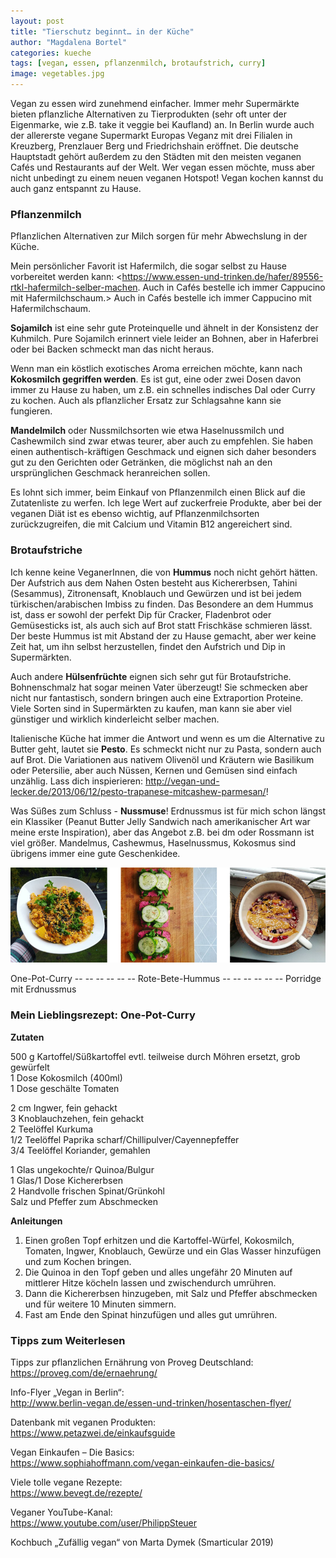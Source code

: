 ```yaml
---
layout: post
title: "Tierschutz beginnt… in der Küche"
author: "Magdalena Bortel"
categories: kueche
tags: [vegan, essen, pflanzenmilch, brotaufstrich, curry]
image: vegetables.jpg
---
```


Vegan zu essen wird zunehmend einfacher. Immer mehr Supermärkte bieten pflanzliche Alternativen zu Tierprodukten (sehr oft unter der Eigenmarke, wie z.B. take it veggie bei Kaufland) an. In Berlin wurde auch der allererste vegane Supermarkt Europas Veganz mit drei Filialen in Kreuzberg, Prenzlauer Berg und Friedrichshain eröffnet. Die deutsche Hauptstadt gehört außerdem zu den Städten mit den meisten veganen Cafés und Restaurants auf der Welt. Wer vegan essen möchte, muss aber nicht unbedingt zu einem neuen veganen Hotspot! Vegan kochen kannst du auch ganz entspannt zu Hause.

### Pflanzenmilch

Pflanzlichen Alternativen zur Milch sorgen für mehr Abwechslung in der Küche.

Mein persönlicher Favorit ist Hafermilch, die sogar selbst zu Hause vorbereitet werden kann: <https://www.essen-und-trinken.de/hafer/89556-rtkl-hafermilch-selber-machen. Auch in Cafés bestelle ich immer Cappucino mit Hafermilchschaum.> Auch in Cafés bestelle ich immer Cappucino mit Hafermilchschaum.

**Sojamilch** ist eine sehr gute Proteinquelle und ähnelt in der Konsistenz der Kuhmilch. Pure Sojamilch erinnert viele leider an Bohnen, aber in Haferbrei oder bei Backen schmeckt man das nicht heraus. 

Wenn man ein köstlich exotisches Aroma erreichen möchte, kann nach **Kokosmilch gegriffen werden**. Es ist gut, eine oder zwei Dosen davon immer zu Hause zu haben, um z.B. ein schnelles indisches Dal oder Curry zu kochen. Auch als pflanzlicher Ersatz zur Schlagsahne kann sie fungieren.

**Mandelmilch** oder Nussmilchsorten wie etwa Haselnussmilch und Cashewmilch sind zwar etwas teurer, aber auch zu empfehlen. Sie haben einen authentisch-kräftigen Geschmack und eignen sich daher besonders gut zu den Gerichten oder Getränken, die möglichst nah an den ursprünglichen Geschmack heranreichen sollen. 

Es lohnt sich immer, beim Einkauf von Pflanzenmilch einen Blick auf die Zutatenliste zu werfen. Ich lege Wert auf zuckerfreie Produkte, aber bei der veganen Diät ist es ebenso wichtig, auf Pflanzenmilchsorten zurückzugreifen, die mit Calcium und Vitamin B12 angereichert sind.


### Brotaufstriche

Ich kenne keine VeganerInnen, die von **Hummus** noch nicht gehört hätten. Der Aufstrich aus dem
Nahen Osten besteht aus Kichererbsen, Tahini (Sesammus), Zitronensaft, Knoblauch und Gewürzen
und ist bei jedem türkischen/arabischen Imbiss zu finden. Das Besondere an dem Hummus ist, dass er
sowohl der perfekt Dip für Cracker, Fladenbrot oder Gemüsesticks ist, als auch sich auf Brot statt
Frischkäse schmieren lässt. Der beste Hummus ist mit Abstand der zu Hause gemacht, aber wer keine
Zeit hat, um ihn selbst herzustellen, findet den Aufstrich und Dip in Supermärkten.

Auch andere **Hülsenfrüchte** eignen sich sehr gut für Brotaufstriche. Bohnenschmalz hat sogar meinen
Vater überzeugt! Sie schmecken aber nicht nur fantastisch, sondern bringen auch eine Extraportion
Proteine. Viele Sorten sind in Supermärkten zu kaufen, man kann sie aber viel günstiger und wirklich
kinderleicht selber machen.

Italienische Küche hat immer die Antwort und wenn es um die Alternative zu Butter geht, lautet sie
**Pesto**. Es schmeckt nicht nur zu Pasta, sondern auch auf Brot. Die Variationen aus nativem Olivenöl
und Kräutern wie Basilikum oder Petersilie, aber auch Nüssen, Kernen und Gemüsen sind einfach
unzählig. Lass dich inspierieren: <http://vegan-und-lecker.de/2013/06/12/pesto-trapanese-mitcashew-parmesan/>!

Was Süßes zum Schluss - **Nussmuse**! Erdnussmus ist für mich schon längst ein Klassiker (Peanut Butter
Jelly Sandwich nach amerikanischer Art war meine erste Inspiration), aber das Angebot z.B. bei dm
oder Rossmann ist viel größer. Mandelmus, Cashewmus, Haselnussmus, Kokosmus sind übrigens immer eine gute Geschenkidee.

![](/assets/img/food.png)

One-Pot-Curry -- -- -- -- -- -- Rote-Bete-Hummus -- -- -- -- -- -- Porridge mit Erdnussmus 

### Mein Lieblingsrezept: One-Pot-Curry

**Zutaten**

500 g Kartoffel/Süßkartoffel evtl. teilweise durch Möhren ersetzt, grob gewürfelt<br/>
1 Dose Kokosmilch (400ml)<br/>
1 Dose geschälte Tomaten<br/>

2 cm Ingwer, fein gehackt<br/>
3 Knoblauchzehen, fein gehackt<br/>
2 Teelöffel Kurkuma<br/>
1/2 Teelöffel Paprika scharf/Chillipulver/Cayennepfeffer<br/>
3/4 Teelöffel Koriander, gemahlen<br/>

1 Glas ungekochte/r Quinoa/Bulgur<br/>
1 Glas/1 Dose Kichererbsen<br/>
2 Handvolle frischen Spinat/Grünkohl<br/>
Salz und Pfeffer zum Abschmecken

**Anleitungen**

1. Einen großen Topf erhitzen und die Kartoffel-Würfel, Kokosmilch, Tomaten, Ingwer, Knoblauch, Gewürze und ein Glas Wasser hinzufügen und zum Kochen bringen.
2. Die Quinoa in den Topf geben und alles ungefähr 20 Minuten auf mittlerer Hitze köcheln lassen und zwischendurch umrühren.
3. Dann die Kichererbsen hinzugeben, mit Salz und Pfeffer abschmecken und für weitere 10 Minuten simmern.
4. Fast am Ende den Spinat hinzufügen und alles gut umrühren.


### Tipps zum Weiterlesen

Tipps zur pflanzlichen Ernährung von Proveg Deutschland: <br/>
<https://proveg.com/de/ernaehrung/>

Info-Flyer „Vegan in Berlin“:<br/>
<http://www.berlin-vegan.de/essen-und-trinken/hosentaschen-flyer/>

Datenbank mit veganen Produkten:<br/>
<https://www.petazwei.de/einkaufsguide>

Vegan Einkaufen – Die Basics:<br/>
<https://www.sophiahoffmann.com/vegan-einkaufen-die-basics/>

Viele tolle vegane Rezepte:<br/>
<https://www.bevegt.de/rezepte/>

Veganer YouTube-Kanal:<br/>
<https://www.youtube.com/user/PhilippSteuer>

Kochbuch „Zufällig vegan“ von Marta Dymek (Smarticular 2019)

